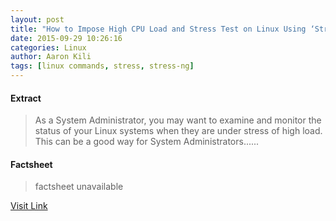```yaml
---
layout: post
title: "How to Impose High CPU Load and Stress Test on Linux Using ‘Stress-ng’ Tool"
date: 2015-09-29 10:26:16
categories: Linux
author: Aaron Kili
tags: [linux commands, stress, stress-ng]
---
```



#### Extract
>As a System Administrator, you may want to examine and monitor the status of your Linux systems when they are under stress of high load. This can be a good way for System Administrators&#46;&#46;&#46;...

#### Factsheet
>factsheet unavailable

[Visit Link](http://www.tecmint.com/linux-cpu-load-stress-test-with-stress-ng-tool/)


